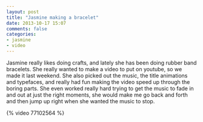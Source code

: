 ```yaml
---
layout: post
title: "Jasmine making a bracelet"
date: 2013-10-17 15:07
comments: false
categories: 
- jasmine
- video
---
```

Jasmine really likes doing crafts, and lately she has been doing rubber band bracelets.  She really wanted to make a video to put on youtube, so we made it last weekend.  She also picked out the music, the title animations and typefaces, and really had fun making the video speed up through the boring parts.  She even worked really hard trying to get the music to fade in and out at just the right moments, she would make me go back and forth and then jump up right when she wanted the music to stop.

{% video 77102564 %}